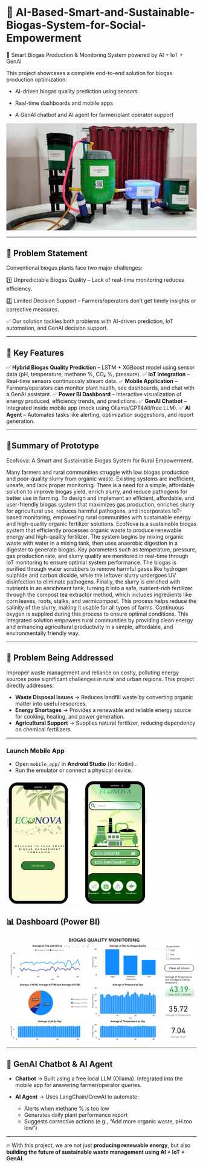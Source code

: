 # 🌱 AI-Based-Smart-and-Sustainable-Biogas-System-for-Social-Empowerment
🚀 Smart Biogas Production & Monitoring System powered by AI + IoT + GenAI

This project showcases a complete end-to-end solution for biogas production optimization:

- AI-driven biogas quality prediction using sensors

- Real-time dashboards and mobile apps

- A GenAI chatbot and AI agent for farmer/plant operator support

![System Design](/ECONOVA.jpg)

---

## 📌 Problem Statement

Conventional biogas plants face two major challenges:

1️⃣ Unpredictable Biogas Quality – Lack of real-time monitoring reduces efficiency.

2️⃣ Limited Decision Support – Farmers/operators don’t get timely insights or corrective measures.

✅ Our solution tackles both problems with AI-driven prediction, IoT automation, and GenAI decision support.

---

## 🌟 Key Features

✅ **Hybrid Biogas Quality Prediction** – LSTM + XGBoost model using sensor data (pH, temperature, methane %, CO₂ %, pressure).
✅ **IoT Integration** – Real-time sensors continuously stream data.
✅ **Mobile Application** – Farmers/operators can monitor plant health, see dashboards, and chat with a GenAI assistant.
✅ **Power BI Dashboard** – Interactive visualization of energy produced, efficiency trends, and predictions.
✅ **GenAI Chatbot** – Integrated inside mobile app (mock using Ollama/GPT4All/free LLM).
✅ **AI Agent** – Automates tasks like alerting, optimization suggestions, and report generation.

---

## 📝Summary of Prototype
EcoNova: A Smart and Sustainable Biogas System for Rural Empowerment. 

Many farmers and rural communities struggle with low biogas production and poor-quality slurry from organic waste. Existing systems are inefficient, unsafe, and lack proper monitoring. There is a need for a simple, affordable solution to improve biogas yield, enrich slurry, and reduce pathogens for better use in farming. To design and implement an efficient, affordable, and user-friendly biogas system that maximizes gas production, enriches slurry for agricultural use, reduces harmful pathogens, and incorporates IoT-based monitoring, empowering rural communities with sustainable energy and high-quality organic fertilizer solutions. EcoNova is a sustainable biogas system that efficiently processes organic waste to produce renewable energy and high-quality fertilizer. The system begins by mixing organic waste with water in a mixing tank, then uses anaerobic digestion in a digester to generate biogas. Key parameters such as temperature, pressure, gas production rate, and slurry quality are monitored in real-time through IoT monitoring to ensure optimal system performance. The biogas is purified through water scrubbers to remove harmful gases like hydrogen sulphide and carbon dioxide, while the leftover slurry undergoes UV disinfection to eliminate pathogens. Finally, the slurry is enriched with nutrients in an enrichment tank, turning it into a safe, nutrient-rich fertilizer through the compost tea extractor method, which includes ingredients like corn leaves, roots, stalks, and vermicompost. This process helps reduce the salinity of the slurry, making it usable for all types of farms. Continuous oxygen is supplied during this process to ensure optimal conditions. This integrated solution empowers rural communities by providing clean energy and enhancing agricultural productivity in a simple, affordable, and environmentally friendly way.

---
## 🎯 Problem Being Addressed  

Improper waste management and reliance on costly, polluting energy sources pose significant challenges in rural and urban regions. This project directly addresses:  

- **Waste Disposal Issues** → Reduces landfill waste by converting organic matter into useful resources.  
- **Energy Shortages** → Provides a renewable and reliable energy source for cooking, heating, and power generation.  
- **Agricultural Support** → Supplies natural fertilizer, reducing dependency on chemical fertilizers.  


--- 

### Launch Mobile App

* Open `mobile_app/` in **Android Studio** (for Kotlin) .
* Run the emulator or connect a physical device.

![Mobile Application](mobile_app/ECONOVA/Mobile%20APP%20UI.jpeg)


## 📊 Dashboard (Power BI)

![Power BI Dashboard](dashboard/powerBI.jpeg)

---

## 🤖 GenAI Chatbot & AI Agent

* **Chatbot** → Built using a free local LLM (Ollama). Integrated into the mobile app for answering farmer/operator queries.
* **AI Agent** → Uses LangChain/CrewAI to automate:

  * Alerts when methane % is too low
  * Generates daily plant performance report
  * Suggests corrective actions (e.g., “Add more organic waste, pH too low”)

---

🔥 With this project, we are not just **producing renewable energy**, but also **building the future of sustainable waste management using AI + IoT + GenAI**.
